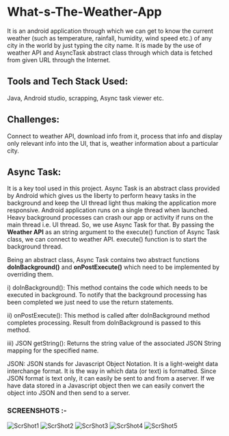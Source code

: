 # What-s-The-Weather-App
It is an android application through which we can get to know the current weather (such as temperature, rainfall, humidity, wind speed etc.) of any city in the world by just typing the city name. It  is made by the use of weather API and AsyncTask abstract class through which data is fetched from given URL through the Internet.

## Tools and Tech Stack Used:
Java, Android studio, scrapping, Async task viewer etc.

## Challenges:
Connect to weather API, download info from it, process that info and display only relevant info into the UI, that is, weather information about a particular city.

## Async Task:
It is a key tool used in this project. Async Task is an abstract class provided by Android which gives us the liberty to perform heavy tasks in the background and keep the UI thread light thus making the application more responsive. Android application runs on a single thread when launched. Heavy background processes can crash our app or activity if runs on the main thread i.e. UI thread. So, we use Async Task for that. By passing the **Weather API** as an string argument to the execute() function of Async Task class, we can connect to weather API. execute() function is to start the background thread.

Being an abstract class, Async Task contains two abstract functions **doInBackground()** and **onPostExecute()** which need to be implemented by overriding them.

i) doInBackground(): This method contains the code which needs to be executed in background. To notify that the background processing has been completed we just need to use the return statements.

ii) onPostExecute(): This method is called after doInBackground method completes processing. Result from doInBackground is passed to this method.

iii) JSON getString(): Returns the string value of the associated JSON String mapping for the specified name.

JSON: JSON stands for Javascript Object Notation. It is a light-weight data interchange format. It is the way in which data (or text) is formatted. Since JSON format is text only, it can easily be sent to and from a aserver. If we have data stored in a Javascript object then we can easily convert the object into JSON and then send to a server.

### SCREENSHOTS :-

![ScrShot1](https://user-images.githubusercontent.com/91591163/201943904-e48f8f22-5d45-436f-8036-fbd92af49089.jpg)
![ScrShot2](https://user-images.githubusercontent.com/91591163/201943909-c1322d76-4cef-4419-8410-8810277a0bc7.jpg)
![ScrShot3](https://user-images.githubusercontent.com/91591163/201943911-70061753-7b3d-4b54-b042-2f4e1ea433ed.jpg)
![ScrShot4](https://user-images.githubusercontent.com/91591163/201943916-86ade654-481a-4312-8b0e-44d4b5c9d81d.jpg)
![ScrShot5](https://user-images.githubusercontent.com/91591163/201943918-ca2db82b-845e-4b32-a2d6-ce1106d21686.jpg)
